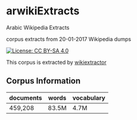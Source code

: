 # arwikiExtracts
Arabic Wikipedia Extracts 

corpus extracts from 20-01-2017 Wikipedia dumps

[![License: CC BY-SA 4.0](https://img.shields.io/badge/License-CC%20BY--SA%204.0-lightgrey.svg)](http://creativecommons.org/licenses/by-sa/4.0/)
 
This corpus is extracted by [wikiextractor](https://github.com/attardi/wikiextractor)
  
## Corpus Information

| documents | words | vocabulary |
| --- | --- | --- |
| 459,208 | 83.5M | 4.7M |

